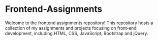 # Frontend-Assignments
Welcome to the frontend assignments repository! This repository hosts a collection of my assignments and projects focusing on front-end development, including HTML, CSS, JavaScript, Bootstrap and jQuery.
